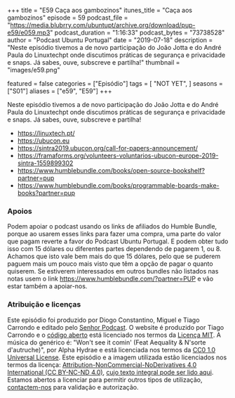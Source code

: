 +++
title = "E59 Caça aos gambozinos"
itunes_title = "Caça aos gambozinos"
episode = 59
podcast_file = "https://media.blubrry.com/ubuntupt/archive.org/download/pup-e59/e059.mp3"
podcast_duration = "1:16:33"
podcast_bytes = "73738528"
author = "Podcast Ubuntu Portugal"
date = "2019-07-18"
description = "Neste episódio tivemos a de novo participação do João Jotta e do André Paula do Linuxtechpt onde discutimos práticas de segurança e privacidade e snaps. Já sabes, ouve, subscreve e partilha!"
thumbnail = "images/e59.png"

featured = false
categories = ["Episódio"]
tags = [
  "NOT YET",
]
seasons = ["S01"]
aliases = ["e59", "E59"]
+++

Neste episódio tivemos a de novo participação do João Jotta e do André Paula do Linuxtechpt onde discutimos práticas de segurança e privacidade e snaps. Já sabes, ouve, subscreve e partilha!

* https://linuxtech.pt/
* https://ubucon.eu
* https://sintra2019.ubucon.org/call-for-papers-announcement/
* https://framaforms.org/volunteers-voluntarios-ubucon-europe-2019-sintra-1559899302
* https://www.humblebundle.com/books/open-source-bookshelf?partner=pup
* https://www.humblebundle.com/books/programmable-boards-make-books?partner=pup


### Apoios
Podem apoiar o podcast usando os links de afiliados do Humble Bundle, porque ao usarem esses links para fazer uma compra, uma parte do valor que pagam reverte a favor do Podcast Ubuntu Portugal.
E podem obter tudo isso com 15 dólares ou diferentes partes dependendo de pagarem 1, ou 8.
Achamos que isto vale bem mais do que 15 dólares, pelo que se puderem paguem mais um pouco mais visto que têm a opção de pagar o quanto quiserem.
Se estiverem interessados em outros bundles não listados nas notas usem o link https://www.humblebundle.com/?partner=PUP e vão estar também a apoiar-nos.

### Atribuição e licenças
Este episódio foi produzido por Diogo Constantino, Miguel e Tiago Carrondo e editado pelo [Senhor Podcast](https://senhorpodcast.pt/).
O website é produzido por Tiago Carrondo e o [código aberto](https://gitlab.com/podcastubuntuportugal/website) está licenciado nos termos da [Licença MIT](https://gitlab.com/podcastubuntuportugal/website/main/LICENSE).
A música do genérico é: "Won't see it comin' (Feat Aequality & N'sorte d'autruche)", por Alpha Hydrae e está licenciada nos termos da [CC0 1.0 Universal License](https://creativecommons.org/publicdomain/zero/1.0/).
Este episódio e a imagem utilizada estão licenciados nos termos da licença: [Attribution-NonCommercial-NoDerivatives 4.0 International (CC BY-NC-ND 4.0)](https://creativecommons.org/licenses/by-nc-nd/4.0/), [cujo texto integral pode ser lido aqui](https://creativecommons.org/licenses/by-nc-nd/4.0/legalcode). Estamos abertos a licenciar para permitir outros tipos de utilização, [contactem-nos](https://podcastubuntuportugal.org/contactos) para validação e autorização.

